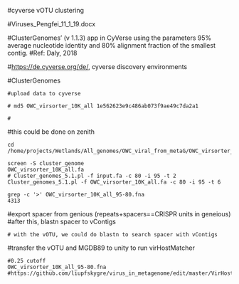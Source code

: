 #cyverse vOTU clustering

#Viruses_Pengfei_11_1_19.docx

#ClusterGenomes’ (v 1.1.3) app in CyVerse using the parameters 95% average nucleotide identity and 80% alignment fraction of the smallest contig. 
#Ref: Daly, 2018

#https://de.cyverse.org/de/, cyverse discovery environments

#ClusterGenomes

```
#upload data to cyverse

# md5 OWC_virsorter_10K_all 1e562623e9c486ab073f9ae49c7da2a1

#
```

#this could be done on zenith
```
cd /home/projects/Wetlands/All_genomes/OWC_viral_from_metaG/OWC_virsorter_10K

screen -S cluster_genome
OWC_virsorter_10K_all.fa
# Cluster_genomes_5.1.pl -f input.fa -c 80 -i 95 -t 2
Cluster_genomes_5.1.pl -f OWC_virsorter_10K_all.fa -c 80 -i 95 -t 6

grep -c '>' OWC_virsorter_10K_all_95-80.fna
4313

```
#export spacer from genious (repeats+spacers==CRISPR units in geneious)
#after this, blastn spacer to vContigs
```
# with the vOTU, we could do blastn to search spacer with vContigs

```

#transfer the vOTU and  MGDB89 to unity to run virHostMatcher
```
#0.25 cutoff
OWC_virsorter_10K_all_95-80.fna 
#https://github.com/liupfskygre/virus_in_metagenome/edit/master/VirHostMatcher.md
```
